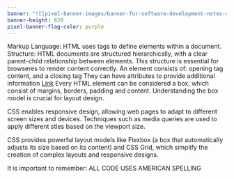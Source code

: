 ```yaml
---
banner: "![[pixel-banner-images/banner-for-software-development-notes-above-a-s.jpg]]"
banner-height: 620
pixel-banner-flag-color: purple
---
```

Markup Language: HTML uses tags to define elements within a document.
Structure: HTML documents are structured hierarchically, with a clear parent-child relationship between elements. This structure is essential for browseres to render content correctly.
An element consists of: opening tag <body> content, and a closing tag </body>
They can have attributes to provide additional information <a href="link.com">Link</a>
Every HTML element can be considered a box, which consist of margins, borders, padding and content. Understanding the box model is crucial for layout design.

CSS enables responsive design, allowing web pages to adapt to different screen sizes and devices. Techniques such as media queries are used to apply different stles based on the viewport size.

CSS provides powerful layout models like Flexbox (a box that automatically adjusts its size based on its content) and CSS Grid, which simplify the creation of complex layouts and responsive designs.

It is important to remember:
ALL CODE USES AMERICAN SPELLING